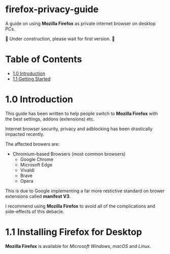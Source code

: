 # firefox-privacy-guide

A guide on using **Mozilla Firefox** as private internet browser on desktop PCs.

👷 Under construction, please wait for first version. 🛑

# Table of Contents

- [1.0 Introduction](#10-introduction)
- [1.1 Getting Started](#11-getting-started)

# 1.0 Introduction

This guide has been written to help people switch to **Mozilla Firefox** with the best settings, addons (extensions) etc.

Internet browser security, privacy and adblocking has been drastically impacted recently.

The affected browers are:

* Chromium-based Browsers (most common browsers)
    * Google Chrome
    * Microsoft Edge
    * Vivaldi
    * Brave
    * Opera

This is due to Google implementing a far more restictive standard on brower extensions called **manifest V3**.

I recommend using **Mozilla Firefox** to avoid all of the complications and side-effects of this debacle.

# 1.1 Installing Firefox for Desktop

**Mozilla Firefox** is available for _Microsoft Windows_, _macOS_ and _Linux_.

